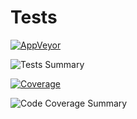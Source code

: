 # Tests

[![AppVeyor](https://ci.appveyor.com/api/projects/status/lcfjc4jox76dia8q?svg=true)](https://ci.appveyor.com/project/bruce-dunwiddie/tsql-parser)

![Tests Summary](https://raw.githubusercontent.com/bruce-dunwiddie/tsql-parser/master/TSQL_Parser/Tests/images/tests.jpg)

[![Coverage](https://sonarcloud.io/api/project_badges/measure?project=tsqlparser&metric=coverage)](https://sonarcloud.io/component_measures?id=tsqlparser&metric=coverage)

![Code Coverage Summary](https://raw.githubusercontent.com/bruce-dunwiddie/tsql-parser/master/TSQL_Parser/Tests/images/coverage.jpg)
